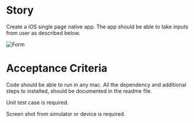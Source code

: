 # Story

Create a iOS single page native app. The app should be able to take inputs from user as described below.

![Form](https://github.com/shankar-007/Forms001-1/blob/master/forms.png?raw=true "Form")

# Acceptance Criteria

Code should be able to run in any mac. All the dependency and additional steps to installed, should be documented in the readme file. 

Unit test case is required.

Screen shot from simulator or device is required.
